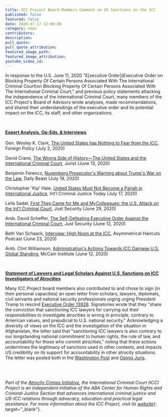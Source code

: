 ```yaml
---
title: ICC Project Board Members Comment on US Sanctions on the ICC
published: false
featured: false
date: 2020-07-17 12:00:00
category: news
contributors:
description:
pull_quote:
pull_quote_attribution:
featured_image_path:
featured_image_attribution:
youtube_video_id:
---
```


In response to the U.S. June 11, 2020 "E[xecutive Order](Executive Order on Blocking Property Of Certain Persons Associated With The International Criminal Court)on Blocking Property Of Certain Persons Associated With The International Criminal Court," and previous policy statements attacking the independence of the International Criminal Court, many members of the ICC Project's Board of Advisors wrote analyses, made recommendations, and shared their understandings of the executive order and its potential impact on the ICC, its staff, and other organizations.

&nbsp;

<u><strong>Expert Analysis, Op-Eds, &amp; Interviews</strong></u><br><br>Gen. Wesley K. Clark, [The United States has Nothing to Fear from the ICC](https://foreignpolicy.com/2020/07/02/the-united-states-has-nothing-to-fear-from-the-icc/), Foreign Policy (July 2, 2020)

David Crane, [The Wrong Side of History—The United States and the International Criminal Court](https://www.jurist.org/commentary/2020/06/david-crane-wrong-history-icc/), Jurist (June 13, 2020)

Benjamin Ferencz, [Nuremberg Prosecutor's Warning about Trump's War on the Law](https://www.thedailybeast.com/nuremberg-prosecutors-warning-about-trumps-war-on-the-rule-of-law), Daily Beast (July 19, 2020)

Christopher 'Kip' Hale, [United States Must Not Become a Pariah in International Justice](https://www.international-criminal-justice-today.org/opinion/us-must-not-become-a-pariah-in-international-justice/), Int'l Criminal Justice Today (July 17, 2020)

Leila Sadat, [First They Came for Me and My](https://www.justsecurity.org/70996/first-they-came-for-me-and-my-colleagues-the-us-attack-on-the-intl-criminal-court/)[Colleagues: the U.S. Attack on the Int'l Criminal Court](https://www.justsecurity.org/70996/first-they-came-for-me-and-my-colleagues-the-us-attack-on-the-intl-criminal-court/), Just Security (June 29, 2020)

Amb. David Scheffer, [The Self-Defeating Executive Order Against the International Criminal Court](https://www.justsecurity.org/70742/the-self-defeating-executive-order-against-the-international-criminal-court/), Just Security (June 12, 2020)

Beth Van Schaack, [Interview: High Noon at the ICC](https://www.asymmetricalhaircuts.com/episodes/justice-update-high-noon-at-the-icc/), Asymmetrical Haircuts Podcast (June 23, 2020)

Amb. Clint Williamson, [Administration's Actions Towards ICC Damage U.S. Global Standing](https://www.mccaininstitute.org/blog/amb-williamson-administrations-actions-towards-icc-damage-u-s-global-standing/), McCain Institute (June 12, 2020)

&nbsp;

<u><strong>Statement of Lawyers and Legal Scholars Against U.S. Sanctions on ICC Investigators of Atrocities</strong></u>

Many ICC Project board members also contributed to and chose to sign (in their personal capacities) an open letter from scholars, lawyers, diplomats, civil servants and national security professionals urging urging President Trump to rescind [Executive Order 13928](https://www.whitehouse.gov/presidential-actions/executive-order-blocking-property-certain-persons-associated-international-criminal-court/). Signatories wrote that they "share the conviction that sanctioning ICC lawyers for carrying out their responsibilities to investigate atrocities is wrong in principle, contrary to American values, and prejudicial to U.S. national security." Acknowledging a diversity of views on the ICC and the investigation of the situation in Afghanistan, the letter said that "sanctioning ICC lawyers is also contrary to our longstanding national commitment to human rights, the rule of law, and accountability for those who commit atrocities," noting that these actions undermines the legitimacy of sanctions used in other contexts, and impacts US credibility on its support for accountability in other atrocity situations. The letter was posted both in the [Washington Post](https://www.washingtonpost.com/national-security/lawyers-urge-trump-to-rescind-sanctions-and-travel-bans-for-international-criminal-court/2020/06/29/0ef0c476-ba15-11ea-86d5-3b9b3863273b_story.html) and [Opinio Juris](http://opiniojuris.org/2020/06/30/statement-against-us-sanctions-on-icc-investigations/).

&nbsp;

<br>*Part of the [Atrocity Crimes Initiative](https://www.americanbar.org/groups/human_rights/preventing-atrocities/), the International Criminal Court (ICC) Project is an independent initiative of the ABA Center for Human Rights and Criminal Justice Section that advances international criminal justice and US-ICC relations through advocacy, education and practical legal assistance. For more information about the ICC Project, visit its*&nbsp;[*website*](https://www.international-criminal-justice-today.org/news/aba-reaffirms-strong-support-for-the-icc-before-the-assembly-of-states-parties/www.aba-icc.org){: target="_blank"}*.*